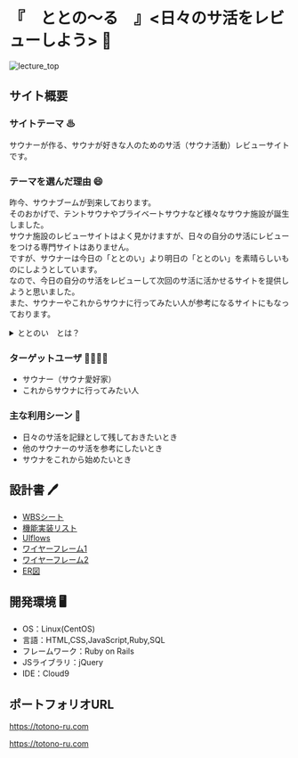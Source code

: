 # 『　ととの〜る　』<日々のサ活をレビューしよう> 🧖

![lecture_top](https://github.com/PB-193/Totono-ru/assets/127069516/19df7361-7cfd-4de0-ae86-e4b5c3ebc315)

## サイト概要
### サイトテーマ ♨
サウナーが作る、サウナが好きな人のためのサ活（サウナ活動）レビューサイトです。

### テーマを選んだ理由 😄
昨今、サウナブームが到来しております。
<br>
そのおかげで、テントサウナやプライベートサウナなど様々なサウナ施設が誕生しました。
<br>
サウナ施設のレビューサイトはよく見かけますが、日々の自分のサ活にレビューをつける専門サイトはありません。
<br>
ですが、サウナーは今日の「ととのい」より明日の「ととのい」を素晴らしいものにしようとしています。
<br>
なので、今日の自分のサ活をレビューして次回のサ活に活かせるサイトを提供しようと思いました。
<br>
また、サウナーやこれからサウナに行ってみたい人が参考になるサイトにもなっております。
<details><summary>ととのい　とは？</summary>

サウナ、水風呂、休憩の温冷交代浴の3ステップを何セットか行い、その休憩の際に、体がふわっと軽くなる感じや頭がクリアでスッキリとした感覚になり、一種の恍惚感を感じる状態のことを言います。またトランス状態と表現されることもあり瞑想同様、雑念がなくなり思考がクリアになる、アイディアが生まれる、などの効果もあるとされています。
</details>

### ターゲットユーザ 👨‍👩‍👧‍👦
- サウナー（サウナ愛好家）
- これからサウナに行ってみたい人

### 主な利用シーン 👋
- 日々のサ活を記録として残しておきたいとき
- 他のサウナーのサ活を参考にしたいとき
- サウナをこれから始めたいとき

## 設計書 🖊
- [WBSシート](https://docs.google.com/spreadsheets/d/1U6XWwfN6ne9CG8ahbSvTK3K_BZBQSwemWFFZ0ggkDc0/edit#gid=1773513600)
- [機能実装リスト](https://docs.google.com/spreadsheets/d/1U6XWwfN6ne9CG8ahbSvTK3K_BZBQSwemWFFZ0ggkDc0/edit#gid=685742023)
- [UIflows](https://app.diagrams.net/?src=about#G1-hv83Rlebdy0FtdpjovFhusSaOUPAUuz)
- [ワイヤーフレーム1](https://docs.google.com/presentation/d/1kbvXwflN5p0b9C4XKG9W_ZoHWhKQDei39NQKzoQE_44/edit#slide=id.g24f3c547109_0_68)
- [ワイヤーフレーム2](https://docs.google.com/presentation/d/1FT91bwEb00Zv6w_fzyPimTGmuJT27n1wkMfBGb0p16E/edit#slide=id.p)
- [ER図](https://app.diagrams.net/?libs=general;er#G1x2Dq3auqa3nNXlcGS-znj1qaFetSGdHG)

## 開発環境 🖥
- OS：Linux(CentOS)
- 言語：HTML,CSS,JavaScript,Ruby,SQL
- フレームワーク：Ruby on Rails
- JSライブラリ：jQuery
- IDE：Cloud9

## ポートフォリオURL
https://totono-ru.com
<p><a href="https://totono-ru.com" target="_blank">https://totono-ru.com</a></p>

